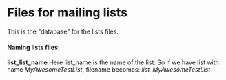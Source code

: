 # Files for mailing lists
This is the "database" for the lists files.


#### Naming lists files:
**list_list_name**
Here list_name is the name of the list.
So if we have list with name *MyAwesomeTestList*, filename becomes: *list_MyAwesomeTestList*
